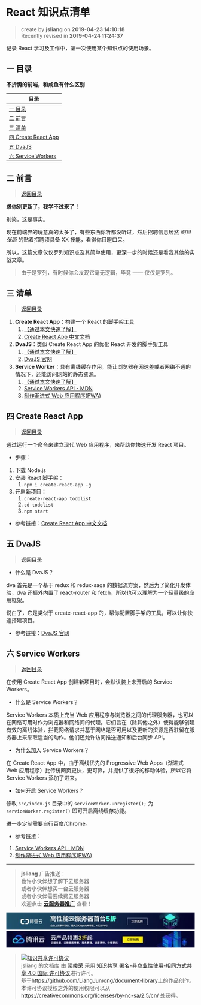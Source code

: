 React 知识点清单
===

> create by **jsliang** on **2019-04-23 14:10:18**   
> Recently revised in **2019-04-24 11:24:37**

记录 React 学习及工作中，第一次使用某个知识点的使用场景。

## <a name="chapter-one" id="chapter-one">一 目录</a>

**不折腾的前端，和咸鱼有什么区别**

| 目录 |
| --- | 
| [一 目录](#chapter-one) | 
| <a name="catalog-chapter-two" id="catalog-chapter-two"></a>[二 前言](#chapter-two) |
| <a name="catalog-chapter-three" id="catalog-chapter-three"></a>[三 清单](#chapter-three) |
| <a name="catalog-chapter-four" id="catalog-chapter-four"></a>[四 Create React App](#chapter-four) |
| <a name="catalog-chapter-five" id="catalog-chapter-five"></a>[五 DvaJS](#chapter-five) |
| <a name="catalog-chapter-six" id="catalog-chapter-six"></a>[六 Service Workers](#chapter-six) |

## <a name="chapter-two" id="chapter-two">二 前言</a>

> [返回目录](#chapter-one)

**求你别更新了，我学不过来了！**

别笑，这是事实。

现在前端界的玩意真的太多了，有些东西你听都没听过，然后招聘信息居然 *明目张胆* 的贴着招聘须具备 XX 技能，看得你目瞪口呆。

所以，这篇文章仅仅罗列知识点及其简单使用，更深一步的时候还是看我其他的实战文章。

> 由于是罗列，有时候你会发现它毫无逻辑，毕竟 —— 仅仅是罗列。

## <a name="chapter-three" id="chapter-three">三 清单</a>

> [返回目录](#chapter-one)

1. **Create React App**：构建一个 React 的脚手架工具
   1. [【通过本文快速了解】](#chapter-four)
   2. [Create React App 中文文档](https://www.html.cn/create-react-app/)
2. **DvaJS**：类似 Create React App 的优化 React 开发的脚手架工具
   1. [【通过本文快速了解】](#chapter-five)
   2. [DvaJS 官网](https://dvajs.com/)
3. **Service Worker**：具有离线缓存作用，能让浏览器在网速差或者网络不通的情况下，还能访问网站的静态资源。
   1. [【通过本文快速了解】](#chapter-six)
   2. [Service Workers API - MDN](https://developer.mozilla.org/zh-CN/docs/Web/API/Service_Worker_API)
   3. [制作渐进式 Web 应用程序(PWA)](https://www.html.cn/create-react-app/docs/making-a-progressive-web-app/)

## <a name="chapter-four" id="chapter-four">四 Create React App</a>

> [返回目录](#chapter-one)

通过运行一个命令来建立现代 Web 应用程序，来帮助你快速开发 React 项目。

* 步骤：

1. 下载 Node.js
2. 安装 React 脚手架：
   1. `npm i create-react-app -g`
3. 开启新项目：
   1. `create-react-app todolist`
   2. `cd todolist`
   3. `npm start`

* 参考链接：[Create React App 中文文档](https://www.html.cn/create-react-app/)

## <a name="chapter-five" id="chapter-five">五 DvaJS</a>

> [返回目录](#chapter-one)

* 什么是 DvaJS？

dva 首先是一个基于 redux 和 redux-saga 的数据流方案，然后为了简化开发体验，dva 还额外内置了 react-router 和 fetch，所以也可以理解为一个轻量级的应用框架。

说白了，它是类似于 create-react-app 的，帮你配置脚手架的工具，可以让你快速搭建项目。

* 参考链接：[DvaJS 官网](https://dvajs.com/)

## <a name="chapter-six" id="chapter-six">六 Service Workers</a>

> [返回目录](#chapter-one)

在使用 Create React App 创建新项目时，会默认装上未开启的 Service Workers。

* 什么是 Service Workers？

Service Workers 本质上充当 Web 应用程序与浏览器之间的代理服务器，也可以在网络可用时作为浏览器和网络间的代理。它们旨在（除其他之外）使得能够创建有效的离线体验，拦截网络请求并基于网络是否可用以及更新的资源是否驻留在服务器上来采取适当的动作。他们还允许访问推送通知和后台同步 API。

* 为什么加入 Service Workers？

在 Create React App 中，由于离线优先的 Progressive Web Apps（渐进式 Web 应用程序）比传统网页更快，更可靠，并提供了很好的移动体验，所以它将 Service Workers 添加了进来。

* 如何开启 Service Workers？

修改 `src/index.js` 目录中的 `serviceWorker.unregister();` 为 `serviceWorker.register()` 即可开启离线缓存功能。

进一步定制需要自行百度/Chrome。

* 参考链接：

1. [Service Workers API - MDN](https://developer.mozilla.org/zh-CN/docs/Web/API/Service_Worker_API)
2. [制作渐进式 Web 应用程序(PWA)](https://www.html.cn/create-react-app/docs/making-a-progressive-web-app/)

---

> **jsliang** 广告推送：  
> 也许小伙伴想了解下云服务器  
> 或者小伙伴想买一台云服务器  
> 或者小伙伴需要续费云服务器  
> 欢迎点击 **[云服务器推广](https://github.com/LiangJunrong/document-library/blob/master/other-library/Monologue/%E7%A8%B3%E9%A3%9F%E8%89%B0%E9%9A%BE.md)** 查看！

[![图](../../public-repertory/img/z-small-seek-ali-3.jpg)](https://promotion.aliyun.com/ntms/act/qwbk.html?userCode=w7hismrh)
[![图](../../public-repertory/img/z-small-seek-tencent-2.jpg)](https://cloud.tencent.com/redirect.php?redirect=1014&cps_key=49f647c99fce1a9f0b4e1eeb1be484c9&from=console)

> <a rel="license" href="http://creativecommons.org/licenses/by-nc-sa/4.0/"><img alt="知识共享许可协议" style="border-width:0" src="https://i.creativecommons.org/l/by-nc-sa/4.0/88x31.png" /></a><br /><span xmlns:dct="http://purl.org/dc/terms/" property="dct:title">jsliang 的文档库</span> 由 <a xmlns:cc="http://creativecommons.org/ns#" href="https://github.com/LiangJunrong/document-library" property="cc:attributionName" rel="cc:attributionURL">梁峻荣</a> 采用 <a rel="license" href="http://creativecommons.org/licenses/by-nc-sa/4.0/">知识共享 署名-非商业性使用-相同方式共享 4.0 国际 许可协议</a>进行许可。<br />基于<a xmlns:dct="http://purl.org/dc/terms/" href="https://github.com/LiangJunrong/document-library" rel="dct:source">https://github.com/LiangJunrong/document-library</a>上的作品创作。<br />本许可协议授权之外的使用权限可以从 <a xmlns:cc="http://creativecommons.org/ns#" href="https://creativecommons.org/licenses/by-nc-sa/2.5/cn/" rel="cc:morePermissions">https://creativecommons.org/licenses/by-nc-sa/2.5/cn/</a> 处获得。